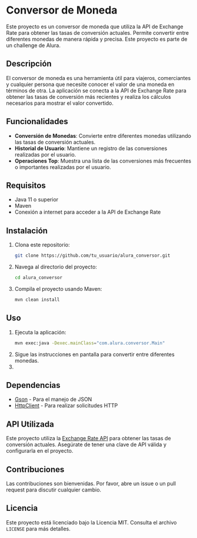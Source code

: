 # Conversor de Moneda

Este proyecto es un conversor de moneda que utiliza la API de Exchange Rate para obtener las tasas de conversión actuales. Permite convertir entre diferentes monedas de manera rápida y precisa. Este proyecto es parte de un challenge de Alura.

## Descripción

El conversor de moneda es una herramienta útil para viajeros, comerciantes y cualquier persona que necesite conocer el valor de una moneda en términos de otra. La aplicación se conecta a la API de Exchange Rate para obtener las tasas de conversión más recientes y realiza los cálculos necesarios para mostrar el valor convertido.

## Funcionalidades

- **Conversión de Monedas**: Convierte entre diferentes monedas utilizando las tasas de conversión actuales.
- **Historial de Usuario**: Mantiene un registro de las conversiones realizadas por el usuario.
- **Operaciones Top**: Muestra una lista de las conversiones más frecuentes o importantes realizadas por el usuario.

## Requisitos

- Java 11 o superior
- Maven
- Conexión a internet para acceder a la API de Exchange Rate

## Instalación

1. Clona este repositorio:
    ```sh
    git clone https://github.com/tu_usuario/alura_conversor.git
    ```
2. Navega al directorio del proyecto:
    ```sh
    cd alura_conversor
    ```
3. Compila el proyecto usando Maven:
    ```sh
    mvn clean install
    ```

## Uso

1. Ejecuta la aplicación:
    ```sh
    mvn exec:java -Dexec.mainClass="com.alura.conversor.Main"
    ```
2. Sigue las instrucciones en pantalla para convertir entre diferentes monedas.
3. 
## Dependencias

- [Gson](https://github.com/google/gson) - Para el manejo de JSON
- [HttpClient](https://docs.oracle.com/en/java/javase/11/docs/api/java.net.http/java/net/http/HttpClient.html) - Para realizar solicitudes HTTP

## API Utilizada

Este proyecto utiliza la [Exchange Rate API](https://www.exchangerate-api.com/) para obtener las tasas de conversión actuales. Asegúrate de tener una clave de API válida y configurarla en el proyecto.

## Contribuciones

Las contribuciones son bienvenidas. Por favor, abre un issue o un pull request para discutir cualquier cambio.

## Licencia

Este proyecto está licenciado bajo la Licencia MIT. Consulta el archivo `LICENSE` para más detalles.
